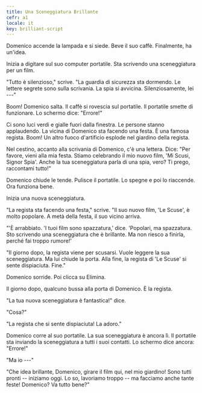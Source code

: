```yaml
---
title: Una Sceneggiatura Brillante
cefr: a1
locale: it
key: brilliant-script
---
```


Domenico accende la lampada e si siede. Beve il suo caffè. Finalmente, ha un'idea.

Inizia a digitare sul suo computer portatile. Sta scrivendo una sceneggiatura per un film.

"Tutto è silenzioso," scrive. "La guardia di sicurezza sta dormendo. Le lettere segrete sono sulla scrivania. La spia si avvicina. Silenziosamente, lei ---"

Boom! Domenico salta. Il caffè si rovescia sul portatile. Il portatile smette di funzionare. Lo schermo dice: "Errore!"

Ci sono luci verdi e gialle fuori dalla finestra. Le persone stanno applaudendo. La vicina di Domenico sta facendo una festa. È una famosa regista. Boom! Un altro fuoco d'artificio esplode nel giardino della regista.

Nel cestino, accanto alla scrivania di Domenico, c'è una lettera. Dice: "Per favore, vieni alla mia festa. Stiamo celebrando il mio nuovo film, 'Mi Scusi, Signor Spia'. Anche la tua sceneggiatura parla di una spia, vero? Ti prego, raccontami tutto!"

Domenico chiude le tende. Pulisce il portatile. Lo spegne e poi lo riaccende. Ora funziona bene.

Inizia una nuova sceneggiatura.

"La regista sta facendo una festa," scrive. "Il suo nuovo film, 'Le Scuse', è molto popolare. A metà della festa, il suo vicino arriva.

"'È arrabbiato. 'I tuoi film sono spazzatura,' dice. 'Popolari, ma spazzatura. Sto scrivendo una sceneggiatura che è brillante. Ma non riesco a finirla, perché fai troppo rumore!'

"Il giorno dopo, la regista viene per scusarsi. Vuole leggere la sua sceneggiatura. Ma lui chiude la porta. Alla fine, la regista di 'Le Scuse' si sente dispiaciuta. Fine."

Domenico sorride. Poi clicca su Elimina.

Il giorno dopo, qualcuno bussa alla porta di Domenico. È la regista.

"La tua nuova sceneggiatura è fantastica!" dice.

"Cosa?"

"La regista che si sente dispiaciuta! La adoro."

Domenico corre al suo portatile. La sua sceneggiatura è ancora lì. Il portatile sta inviando la sceneggiatura a tutti i suoi contatti. Lo schermo dice ancora: "Errore!"

"Ma io ---"

"Che idea brillante, Domenico, girare il film qui, nel mio giardino! Sono tutti pronti -- iniziamo oggi. Lo so, lavoriamo troppo -- ma facciamo anche tante feste! Domenico? Va tutto bene?"